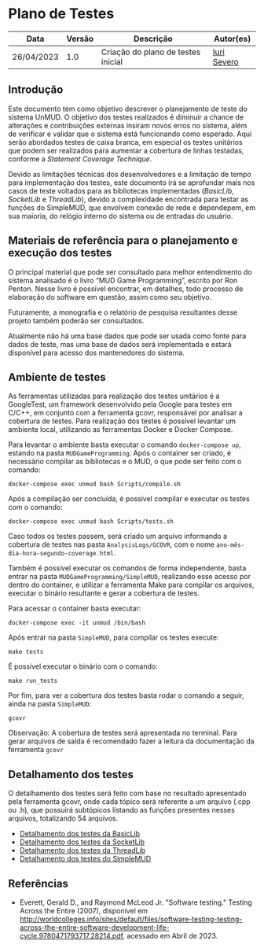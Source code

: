 # Plano de Testes

|  **Data**  | **Versão** | **Descrição** | **Autor(es)** |
| ---------- | ---------- | ------------- | ------------- |
| 26/04/2023 |    1.0     | Criação do plano de testes inicial | [Iuri Severo](https://github.com/iurisevero/) |

## Introdução

Este documento tem como objetivo descrever o planejamento de teste do sistema UnMUD. O objetivo dos testes realizados é diminuir a chance de alterações e contribuições externas insiram novos erros no sistema, além de verificar e validar que o sistema está funcionando como esperado. Aqui serão abordados testes de caixa branca, em especial os testes unitários que podem ser realizados para aumentar a cobertura de linhas testadas, conforme a _Statement Coverage Technique_.

Devido as limitações técnicas dos desenvolvedores e a limitação de tempo para implementação dos testes, este documento irá se aprofundar mais nos casos de teste voltados para as bibliotecas implementadas (_BasicLib_, _SocketLib_ e _ThreadLib_), devido a complexidade encontrada para testar as funções do SimpleMUD, que envolvem conexão de rede e dependepem, em sua maioria, do relógio interno do sistema ou de entradas do usuário.

## Materiais de referência para o planejamento e execução dos testes

O principal material que pode ser consultado para melhor entendimento do sistema analisado é o livro “MUD Game Programming”, escrito por Ron Penton. Nesse livro é possível encontrar, em detalhes, todo processo de elaboração do software em questão, assim como seu objetivo.

Futuramente, a monografia e o relatório de pesquisa resultantes desse projeto também poderão ser consultados.

Atualmente não há uma base dados que pode ser usada como fonte para dados de teste, mas uma base de dados será implementada e estará disponível para acesso dos mantenedores do sistema.

## Ambiente de testes

As ferramentas utilizadas para realização dos testes unitários é a GoogleTest, um framework desenvolvido pela Google para testes em C/C++, em conjunto com a ferramenta gcovr, responsável por analisar a cobertura de testes. Para realização dos testes é possível levantar um ambiente local, utilizando as ferramentas Docker e Docker Compose.

Para levantar o ambiente basta executar o comando `docker-compose up`, estando na pasta `MUDGameProgramming`. Após o container ser criado, é necessário compilar as bibliotecas e o MUD, o que pode ser feito com o comando:

```
docker-compose exec unmud bash Scripts/compile.sh 
```

Após a compilação ser concluída, é possível compilar e executar os testes com o comando:

```
docker-compose exec unmud bash Scripts/tests.sh 
```

Caso todos os testes passem, será criado um arquivo informando a cobertura de testes nas pasta `AnalysisLogs/GCOVR`, com o nome `ano-mês-dia-hora-segundo-coverage.html`.

Também é possível executar os comandos de forma independente, basta entrar na pasta `MUDGameProgramming/SimpleMUD`, realizando esse acesso por dentro do container, e utilizar a ferramenta Make para compilar os arquivos, executar o binário resultante e gerar a cobertura de testes.

Para acessar o container basta executar:
```
docker-compose exec -it unmud /bin/bash

```

Após entrar na pasta `SimpleMUD`, para compilar os testes execute:
```
make tests
```

É possível executar o binário com o comando:

```
make run_tests
```

Por fim, para ver a cobertura dos testes basta rodar o comando a seguir, ainda na pasta `SimpleMUD`:

```
gcovr
```

Observação: A cobertura de testes será apresentada no terminal. Para gerar arquivos de saída é recomendado fazer a leitura da documentação da ferramenta `gcovr`

## Detalhamento dos testes

O detalhamento dos testes será feito com base no resultado apresentado pela ferramenta gcovr, onde cada tópico será referente a um arquivo (.cpp ou .h), que possuirá subtópicos listando as funções presentes nesses arquivos, totalizando 54 arquivos.

* [Detalhamento dos testes da BasicLib](/Tests/basicLibPlan.md)
* [Detalhamento dos testes da SocketLib](/Tests/socketLibPlan.md)
* [Detalhamento dos testes da ThreadLib](/Tests/threadLibPlan.md)
* [Detalhamento dos testes do SimpleMUD](/Tests/simpleMUDPlan.md)


## Referências

* Everett, Gerald D., and Raymond McLeod Jr. "Software testing." Testing Across the Entire (2007), disponível em <http://worldcolleges.info/sites/default/files/software-testing-testing-across-the-entire-software-development-life-cycle.9780471793717.28214.pdf>, acessado em Abril de 2023.